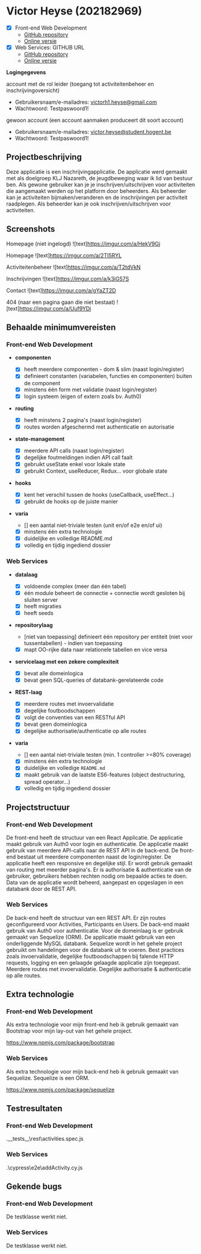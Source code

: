 # Victor Heyse (202182969)

- [x] Front-end Web Development
  - [GitHub repository](https://github.com/Web-IV/2223-frontendweb-victorheyse)
  - [Online versie](github.com/HOGENT-Web)
- [x] Web Services: GITHUB URL
  - [GitHub repository](https://github.com/Web-IV/2223-webservices-VictorHeyse)
  - [Online versie](github.com/HOGENT-Web)

**Logingegevens**

account met de rol leider (toegang tot activiteitenbeheer en inschrijvingoversicht)

- Gebruikersnaam/e-mailadres: victorh1.heyse@gmail.com
- Wachtwoord: Testpaswoord1!

gewoon account (een account aanmaken produceert dit soort account)

- Gebruikersnaam/e-mailadres: victor.heyse@student.hogent.be
- Wachtwoord: Testpaswoord1!

## Projectbeschrijving

Deze applicatie is een inschrijvingapplicatie.
De applicatie werd gemaakt met als doelgroep KLJ Nazareth, de jeugdbeweging waar ik lid van bestuur ben.
Als gewone gebruiker kan je je inschrijven/uitschrijven voor activiteiten die aangemaakt werden op het platform door beheerders.
Als beheerder kan je activiteiten bijmaken/veranderen en de inschrijvingen per activiteit raadplegen.
Als beheerder kan je ook inschrijven/uitschrijven voor activiteiten.

## Screenshots

Homepage (niet ingelogd)
![text]https://imgur.com/a/HekV9Gj

Homepage
![text]https://imgur.com/a/2TI5RYL

Activiteitenbeheer
![text]https://imgur.com/a/T2tdVkN

Inschrijvingen
![text]https://imgur.com/a/k3iG57S

Contact
![text]https://imgur.com/a/gYaZT2D

404 (naar een pagina gaan die niet bestaat)
![text]https://imgur.com/a/Uuf9YDi

## Behaalde minimumvereisten

### Front-end Web Development

- **componenten**

  - [x] heeft meerdere componenten - dom & slim (naast login/register)
  - [x] definieert constanten (variabelen, functies en componenten) buiten de component
  - [x] minstens één form met validatie (naast login/register)
  - [x] login systeem (eigen of extern zoals bv. Auth0)
        <br />

- **routing**

  - [x] heeft minstens 2 pagina's (naast login/register)
  - [x] routes worden afgeschermd met authenticatie en autorisatie
        <br />

- **state-management**

  - [x] meerdere API calls (naast login/register)
  - [x] degelijke foutmeldingen indien API call faalt
  - [x] gebruikt useState enkel voor lokale state
  - [x] gebruikt Context, useReducer, Redux… voor globale state
        <br />

- **hooks**

  - [x] kent het verschil tussen de hooks (useCallback, useEffect…)
  - [x] gebruikt de hooks op de juiste manier
        <br />

- **varia**
  - [] een aantal niet-triviale testen (unit en/of e2e en/of ui)
  - [x] minstens één extra technologie
  - [x] duidelijke en volledige README.md
  - [x] volledig en tijdig ingediend dossier

### Web Services

- **datalaag**

  - [x] voldoende complex (meer dan één tabel)
  - [x] één module beheert de connectie + connectie wordt gesloten bij sluiten server
  - [x] heeft migraties
  - [x] heeft seeds
        <br />

- **repositorylaag**

  - [niet van toepassing] definieert één repository per entiteit (niet voor tussentabellen) - indien van toepassing
  - [x] mapt OO-rijke data naar relationele tabellen en vice versa
        <br />

- **servicelaag met een zekere complexiteit**

  - [x] bevat alle domeinlogica
  - [x] bevat geen SQL-queries of databank-gerelateerde code
        <br />

- **REST-laag**

  - [x] meerdere routes met invoervalidatie
  - [x] degelijke foutboodschappen
  - [x] volgt de conventies van een RESTful API
  - [x] bevat geen domeinlogica
  - [x] degelijke authorisatie/authenticatie op alle routes
        <br />

- **varia**
  - [] een aantal niet-triviale testen (min. 1 controller >=80% coverage)
  - [x] minstens één extra technologie
  - [x] duidelijke en volledige `README.md`
  - [x] maakt gebruik van de laatste ES6-features (object destructuring, spread operator...)
  - [x] volledig en tijdig ingediend dossier

## Projectstructuur

### Front-end Web Development

De front-end heeft de structuur van een React Applicatie.
De applicatie maakt gebruik van Auth0 voor login en authenticatie.
De applicatie maakt gebruik van meerdere API-calls naar de REST API in de back-end.
De front-end bestaat uit meerdere componenten naast de login/register.
De applicatie heeft een responsive en degelijke stijl.
Er wordt gebruik gemaakt van routing met meerder pagina's.
Er is authorisatie & authenticatie van de gebruiker, gebruikers hebben rechten nodig om bepaalde acties te doen.
Data van de applicatie wordt beheerd, aangepast en opgeslagen in een databank door de REST API.

### Web Services

De back-end heeft de structuur van een REST API.
Er zijn routes geconfigureerd voor Activities, Participants en Users.
De back-end maakt gebruik van Auth0 voor authenticatie.
Voor de domeinlaag is er gebruik gemaakt van Sequelize (ORM).
De applicatie maakt gebruik van een onderliggende MySQL databank.
Sequelize wordt in het gehele project gebruikt om handelingen voor de databank uit te voeren.
Best practices zoals invoervalidatie, degelijke foutboodschappen bij falende HTTP requests, logging en een gelaagde gelaagde applicatie zijn toegepast.
Meerdere routes met invoervalidatie.
Degelijke authorisatie & authenticatie op alle routes.

## Extra technologie

### Front-end Web Development

Als extra technologie voor mijn front-end heb ik gebruik gemaakt van Bootstrap voor mijn lay-out van het gehele project.

https://www.npmjs.com/package/bootstrap

### Web Services

Als extra technologie voor mijn back-end heb ik gebruik gemaakt van Sequelize.
Sequelize is een ORM.

https://www.npmjs.com/package/sequelize

## Testresultaten

### Front-end Web Development

.\_\_tests\_\_\rest\activities.spec.js

### Web Services

.\cypress\e2e\addActivity.cy.js

## Gekende bugs

### Front-end Web Development

De testklasse werkt niet.

### Web Services

De testklasse werkt niet.
